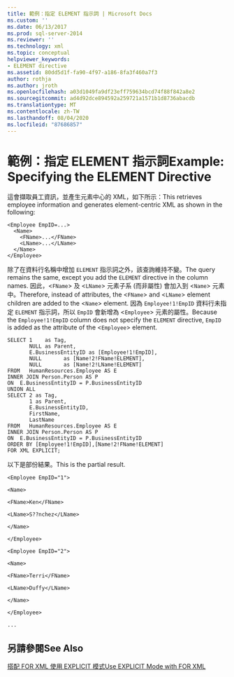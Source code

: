 ```yaml
---
title: 範例：指定 ELEMENT 指示詞 | Microsoft Docs
ms.custom: ''
ms.date: 06/13/2017
ms.prod: sql-server-2014
ms.reviewer: ''
ms.technology: xml
ms.topic: conceptual
helpviewer_keywords:
- ELEMENT directive
ms.assetid: 80dd5d1f-fa90-4f97-a186-8fa3f460a7f3
author: rothja
ms.author: jroth
ms.openlocfilehash: a03d1049fa9df23eff759634bcd74f88f842a8e2
ms.sourcegitcommit: ad4d92dce894592a259721a1571b1d8736abacdb
ms.translationtype: MT
ms.contentlocale: zh-TW
ms.lasthandoff: 08/04/2020
ms.locfileid: "87686857"
---
```

# <a name="example-specifying-the-element-directive"></a><span data-ttu-id="beb25-102">範例：指定 ELEMENT 指示詞</span><span class="sxs-lookup"><span data-stu-id="beb25-102">Example: Specifying the ELEMENT Directive</span></span>
  <span data-ttu-id="beb25-103">這會擷取員工資訊，並產生元素中心的 XML，如下所示：</span><span class="sxs-lookup"><span data-stu-id="beb25-103">This retrieves employee information and generates element-centric XML as shown in the following:</span></span>  
  
```  
<Employee EmpID=...>  
  <Name>  
    <FName>...</FName>  
    <LName>...</LName>  
  </Name>  
</Employee>  
```  
  
 <span data-ttu-id="beb25-104">除了在資料行名稱中增加 `ELEMENT` 指示詞之外，該查詢維持不變。</span><span class="sxs-lookup"><span data-stu-id="beb25-104">The query remains the same, except you add the `ELEMENT` directive in the column names.</span></span> <span data-ttu-id="beb25-105">因此，<`FName`> 及 <`LName`> 元素子系 (而非屬性) 會加入到 <`Name`> 元素中。</span><span class="sxs-lookup"><span data-stu-id="beb25-105">Therefore, instead of attributes, the <`FName`> and <`LName`> element children are added to the <`Name`> element.</span></span> <span data-ttu-id="beb25-106">因為 `Employee!1!EmpID` 資料行未指定 `ELEMENT` 指示詞，所以 `EmpID` 會新增為 <`Employee`> 元素的屬性。</span><span class="sxs-lookup"><span data-stu-id="beb25-106">Because the `Employee!1!EmpID` column does not specify the `ELEMENT` directive, `EmpID` is added as the attribute of the <`Employee`> element.</span></span>  
  
```  
SELECT 1    as Tag,  
       NULL as Parent,  
       E.BusinessEntityID as [Employee!1!EmpID],  
       NULL       as [Name!2!FName!ELEMENT],  
       NULL       as [Name!2!LName!ELEMENT]  
FROM   HumanResources.Employee AS E  
INNER JOIN Person.Person AS P  
ON  E.BusinessEntityID = P.BusinessEntityID  
UNION ALL  
SELECT 2 as Tag,  
       1 as Parent,  
       E.BusinessEntityID,  
       FirstName,   
       LastName   
FROM   HumanResources.Employee AS E  
INNER JOIN Person.Person AS P  
ON  E.BusinessEntityID = P.BusinessEntityID  
ORDER BY [Employee!1!EmpID],[Name!2!FName!ELEMENT]  
FOR XML EXPLICIT;  
```  
  
 <span data-ttu-id="beb25-107">以下是部份結果。</span><span class="sxs-lookup"><span data-stu-id="beb25-107">This is the partial result.</span></span>  
  
 `<Employee EmpID="1">`  
  
 `<Name>`  
  
 `<FName>Ken</FName>`  
  
 `<LName>S??nchez</LName>`  
  
 `</Name>`  
  
 `</Employee>`  
  
 `<Employee EmpID="2">`  
  
 `<Name>`  
  
 `<FName>Terri</FName>`  
  
 `<LName>Duffy</LName>`  
  
 `</Name>`  
  
 `</Employee>`  
  
 `...`  
  
## <a name="see-also"></a><span data-ttu-id="beb25-108">另請參閱</span><span class="sxs-lookup"><span data-stu-id="beb25-108">See Also</span></span>  
 [<span data-ttu-id="beb25-109">搭配 FOR XML 使用 EXPLICIT 模式</span><span class="sxs-lookup"><span data-stu-id="beb25-109">Use EXPLICIT Mode with FOR XML</span></span>](use-explicit-mode-with-for-xml.md)  
  
  
